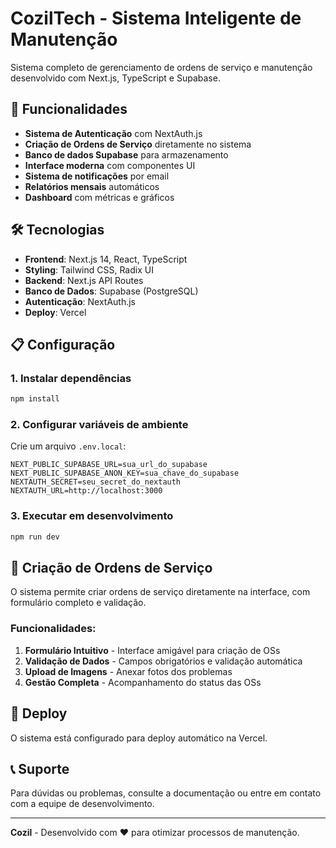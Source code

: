 # CozilTech - Sistema Inteligente de Manutenção

Sistema completo de gerenciamento de ordens de serviço e manutenção desenvolvido com Next.js, TypeScript e Supabase.

## 🚀 Funcionalidades

- **Sistema de Autenticação** com NextAuth.js
- **Criação de Ordens de Serviço** diretamente no sistema
- **Banco de dados Supabase** para armazenamento
- **Interface moderna** com componentes UI
- **Sistema de notificações** por email
- **Relatórios mensais** automáticos
- **Dashboard** com métricas e gráficos

## 🛠️ Tecnologias

- **Frontend**: Next.js 14, React, TypeScript
- **Styling**: Tailwind CSS, Radix UI
- **Backend**: Next.js API Routes
- **Banco de Dados**: Supabase (PostgreSQL)
- **Autenticação**: NextAuth.js
- **Deploy**: Vercel

## 📋 Configuração

### 1. Instalar dependências
```bash
npm install
```

### 2. Configurar variáveis de ambiente
Crie um arquivo `.env.local`:
```env
NEXT_PUBLIC_SUPABASE_URL=sua_url_do_supabase
NEXT_PUBLIC_SUPABASE_ANON_KEY=sua_chave_do_supabase
NEXTAUTH_SECRET=seu_secret_do_nextauth
NEXTAUTH_URL=http://localhost:3000
```

### 3. Executar em desenvolvimento
```bash
npm run dev
```

## 🔧 Criação de Ordens de Serviço

O sistema permite criar ordens de serviço diretamente na interface, com formulário completo e validação.

### Funcionalidades:
1. **Formulário Intuitivo** - Interface amigável para criação de OSs
2. **Validação de Dados** - Campos obrigatórios e validação automática
3. **Upload de Imagens** - Anexar fotos dos problemas
4. **Gestão Completa** - Acompanhamento do status das OSs

## 📱 Deploy

O sistema está configurado para deploy automático na Vercel.

## 📞 Suporte

Para dúvidas ou problemas, consulte a documentação ou entre em contato com a equipe de desenvolvimento.

---

**Cozil** - Desenvolvido com ❤️ para otimizar processos de manutenção.
